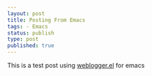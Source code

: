 ```yaml
---
layout: post 
title: Posting From Emacs 
tags: - Emacs 
status: publish 
type: post 
published: true 
---
```


This is a test post using [weblogger.el][1] for emacs

 [1]: http://www.emacswiki.org/emacs/WebloggerMode
